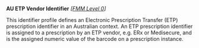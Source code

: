 **AU ETP Vendor Identifier**  *[[FMM Level 0](guidance.html)]*

This identifier profile defines an Electronic Prescription Transfer (ETP) prescription identifier in an Australian context. An ETP prescription identifier is assigned to a prescription by an ETP vendor, e.g. ERx or Medisecure, and is the assigned numeric value of the barcode on a prescription instance.